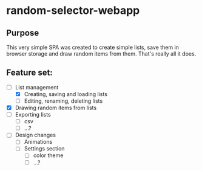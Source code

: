 # random-selector-webapp
## Purpose

This very simple SPA was created to create simple lists, save them in browser storage and draw random items from them. That's really all it does.


## Feature set:
- [ ] List management
  - [x] Creating, saving and loading lists
  - [ ] Editing, renaming, deleting lists
- [x] Drawing random items from lists
- [ ] Exporting lists
  - [ ] csv
  - [ ] ...?
- [ ] Design changes
  - [ ] Animations
  - [ ] Settings section
    - [ ] color theme
    - [ ] ...?